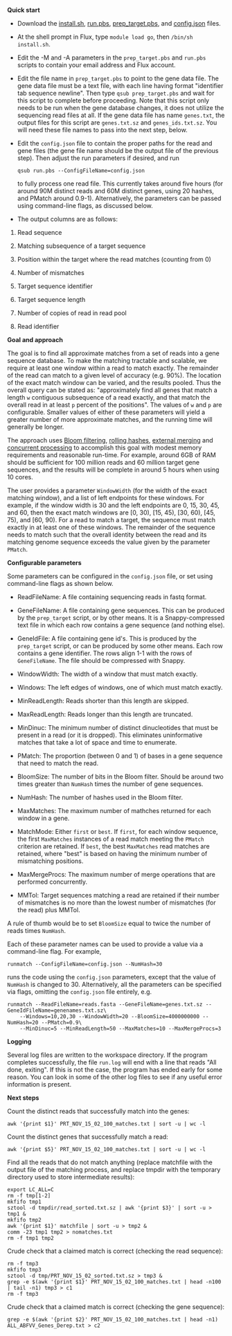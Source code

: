 __Quick start__


* Download the
[install.sh](https://raw.githubusercontent.com/kshedden/seqmatch/master/install.sh),
[run.pbs](https://raw.githubusercontent.com/kshedden/seqmatch/master/run.pbs),
[prep_target.pbs](https://raw.githubusercontent.com/kshedden/seqmatch/master/prep_target.pbs),
and
[config.json](https://raw.githubusercontent.com/kshedden/seqmatch/master/config.json)
files.

* At the shell prompt in Flux, type `module load go`, then `/bin/sh
install.sh`.

* Edit the -M and -A parameters in the `prep_target.pbs` and `run.pbs`
  scripts to contain your email address and Flux account.

* Edit the file name in `prep_target.pbs` to point to the gene data
  file.  The gene data file must be a text file, with each line having
  format "identifier tab sequence newline".  Then type `qsub
  prep_target.pbs` and wait for this script to complete before
  proceeding.  Note that this script only needs to be run when the
  gene database changes, it does not utilize the sequencing read files
  at all.  If the gene data file has name `genes.txt`, the output
  files for this script are `genes.txt.sz` and `genes_ids.txt.sz`.
  You will need these file names to pass into the next step, below.

* Edit the `config.json` file to contain the proper paths for the read
  and gene files (the gene file name should be the output file of the
  previous step).  Then adjust the run parameters if desired, and run

  `qsub run.pbs --ConfigFileName=config.json`

  to fully process one read file.  This currently takes around five
  hours (for around 90M distinct reads and 60M distinct genes, using
  20 hashes, and PMatch around 0.9-1).  Alternatively, the parameters
  can be passed using command-line flags, as discussed below.

* The output columns are as follows:

1. Read sequence

2. Matching subsequence of a target sequence

3. Position within the target where the read matches (counting from 0)

4. Number of mismatches

5. Target sequence identifier

6. Target sequence length

7. Number of copies of read in read pool

8. Read identifier

__Goal and approach__

The goal is to find all approximate matches from a set of reads into a
gene sequence database.  To make the matching tractable and scalable,
we require at least one window within a read to match exactly.  The
remainder of the read can match to a given level of accuracy
(e.g. 90%).  The location of the exact match window can be varied, and
the results pooled.  Thus the overall query can be stated as:
"approximately find all genes that match a length `w` contiguous
subsequence of a read exactly, and that match the overall read in at
least `p` percent of the positions".  The values of `w` and `p` are
configurable.  Smaller values of either of these parameters will yield
a greater number of more approximate matches, and the running time
will generally be longer.

The approach uses [Bloom
filtering](https://en.wikipedia.org/wiki/Bloom_filter), [rolling
hashes](https://en.wikipedia.org/wiki/Rolling_hash), [external
merging](https://en.wikipedia.org/wiki/External_sorting) and
[concurrent
processing](https://en.wikipedia.org/wiki/Concurrent_computing) to
accomplish this goal with modest memory requirements and reasonable
run-time.  For example, around 6GB of RAM should be sufficient for 100
million reads and 60 million target gene sequences, and the results
will be complete in around 5 hours when using 10 cores.

The user provides a parameter `WindowWidth` (for the width of the
exact matching window), and a list of left endpoints for these
windows.  For example, if the window width is 30 and the left
endpoints are 0, 15, 30, 45, and 60, then the exact match windows are
[0, 30), [15, 45), [30, 60), [45, 75), and [60, 90).  For a read to
match a target, the sequence must match exactly in at least one of
these windows.  The remainder of the sequence needs to match such that
the overall identity between the read and its matching genome sequence
exceeds the value given by the parameter `PMatch`.

__Configurable parameters__

Some parameters can be configured in the `config.json` file, or set
using command-line flags as shown below.

* ReadFileName: A file containing sequencing reads in fastq format.

* GeneFileName: A file containing gene sequences.  This can be
  produced by the `prep_target` script, or by other means.  It is a
  Snappy-compressed text file in which each row contains a gene
  sequence (and nothing else).

* GeneIdFile: A file containing gene id's.  This is produced by the
  `prep_target` script, or can be produced by some other means.  Each
  row contains a gene identifier.  The rows align 1-1 with the rows of
  `GeneFileName`.  The file should be compressed with Snappy.

* WindowWidth: The width of a window that must match exactly.

* Windows: The left edges of windows, one of which must match exactly.

* MinReadLength: Reads shorter than this length are skipped.

* MaxReadLength: Reads longer than this length are truncated.

* MinDinuc: The minimum number of distinct dinucleotides that must be
present in a read (or it is dropped).  This eliminates uninformative
matches that take a lot of space and time to enumerate.

* PMatch: The proportion (between 0 and 1) of bases in a gene sequence
that need to match the read.

* BloomSize: The number of bits in the Bloom filter.  Should be around
  two times greater than `NumHash` times the number of gene sequences.

* NumHash: The number of hashes used in the Bloom filter.

* MaxMatches: The maximum number of mathches returned for each window
in a gene.

* MatchMode: Either `first` or `best`.  If `first`, for each window
sequence, the first `MaxMatches` instances of a read match meeting the
`PMatch` criterion are retained.  If `best`, the best `MaxMatches`
read matches are retained, where "best" is based on having the minimum
number of mismatching positions.

* MaxMergeProcs: The maximum number of merge operations that are
  performed concurrently.

* MMTol: Target sequences matching a read are retained if their number
of mismatches is no more than the lowest number of mismatches (for the
read) plus MMTol.

A rule of thumb would be to set `BloomSize` equal to twice the number
of reads times `NumHash`.

Each of these parameter names can be used to provide a value via a
command-line flag.  For example,

```
runmatch --ConfigFileName=config.json --NumHash=30
```

runs the code using the `config.json` parameters, except that the
value of `NumHash` is changed to 30.  Alternatively, all the
parameters can be specified via flags, omitting the `config.json` file
entirely, e.g.

```
runmatch --ReadFileName=reads.fasta --GeneFileName=genes.txt.sz --GeneIdFileName=genenames.txt.sz\
    --Windows=10,20,30 --WindowWidth=20 --BloomSize=4000000000 --NumHash=20 --PMatch=0.9\
    --MinDinuc=5 --MinReadLength=50 --MaxMatches=10 --MaxMergeProcs=3
```

__Logging__

Several log files are written to the workspace directory.  If the
program completes successfully, the file `run.log` will end with a
line that reads "All done, exiting".  If this is not the case, the
program has ended early for some reason.  You can look in some of the
other log files to see if any useful error information is present.

__Next steps__

Count the distinct reads that successfully match into the genes:

```
awk '{print $1}' PRT_NOV_15_02_100_matches.txt | sort -u | wc -l
```

Count the distinct genes that successfully match a read:

```
awk '{print $5}' PRT_NOV_15_02_100_matches.txt | sort -u | wc -l
```

Find all the reads that do not match anything (replace matchfile with
the output file of the matching process, and replace tmpdir with the
temporary directory used to store intermediate results):

```
export LC_ALL=C
rm -f tmp[1-2]
mkfifo tmp1
sztool -d tmpdir/read_sorted.txt.sz | awk '{print $3}' | sort -u > tmp1 &
mkfifo tmp2
awk '{print $1}' matchfile | sort -u > tmp2 &
comm -23 tmp1 tmp2 > nomatches.txt
rm -f tmp1 tmp2
```

Crude check that a claimed match is correct (checking the read sequence):

```
rm -f tmp3
mkfifo tmp3
sztool -d tmp/PRT_NOV_15_02_sorted.txt.sz > tmp3 &
grep -e $(awk '{print $1}' PRT_NOV_15_02_100_matches.txt | head -n100 | tail -n1) tmp3 > c1
rm -f tmp3
```

Crude check that a claimed match is correct (checking the gene sequence):

```
grep -e $(awk '{print $2}' PRT_NOV_15_02_100_matches.txt | head -n1) ALL_ABFVV_Genes_Derep.txt > c2
```